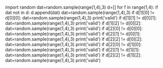 import random
dat=random.sample(range(1,4),3)
d=[]
for f in range(1,4):
    if dat not in d:
        d.append(dat)
        dat=random.sample(range(1,4),3)
    if d[1][0] != d[0][0]:
        dat=random.sample(range(1,4),3)
        print('valid') 
    if d[1][1] != d[0][1]:
        dat=random.sample(range(1,4),3)
        print('valid')
    if d[1][2] != d[0][2]:
        dat=random.sample(range(1,4),3)
        print('valid')
    if d[2][0] != d[0][0]:
        dat=random.sample(range(1,4),3)
        print('valid')
    if d[2][1] != d[0][1]:
        dat=random.sample(range(1,4),3)
        print('valid')
    if d[2][2] != d[0][2]:
        dat=random.sample(range(1,4),3)
        print('valid')
    if d[2][0] != d[1][0]:
        dat=random.sample(range(1,4),3)
        print('valid')
    if d[2][1] != d[1][1]:
        dat=random.sample(range(1,4),3)
        print('valid')
    if d[2][2] != d[1][2]:
        dat=random.sample(range(1,4),3)
        print('valid')
